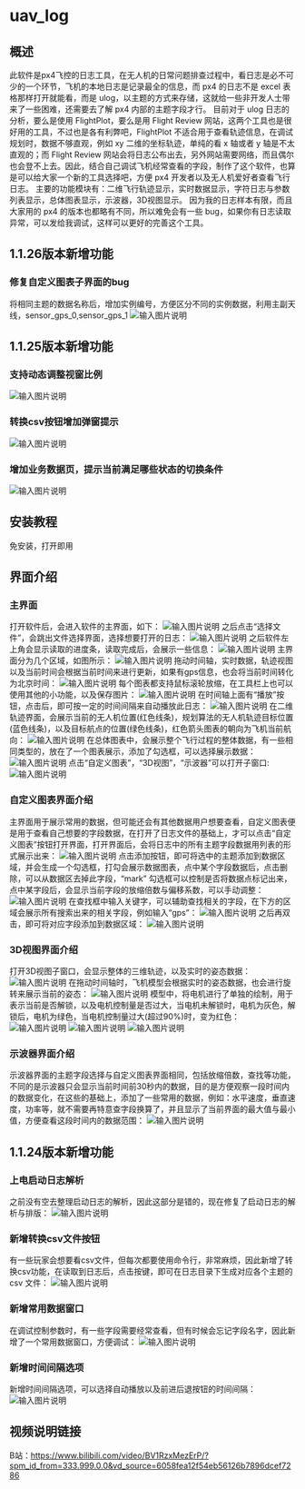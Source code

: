 # uav_log

## 概述
此软件是px4飞控的日志工具，在无人机的日常问题排查过程中，看日志是必不可少的一个环节，飞机的本地日志是记录最全的信息，而 px4 的日志不是 excel 表格那样打开就能看，而是 ulog，以主题的方式来存储，这就给一些非开发人士带来了一些困难，还需要去了解 px4 内部的主题字段才行。
目前对于 ulog 日志的分析，要么是使用 FlightPlot，要么是用 Flight Review 网站，这两个工具也是很好用的工具，不过也是各有利弊吧，FlightPlot 不适合用于查看轨迹信息，在调试规划时，数据不够直观，例如 xy 二维的坐标轨迹，单纯的看 x 轴或者 y 轴是不太直观的；而 Flight Review 网站会将日志公布出去，另外网站需要网络，而且偶尔也会登不上去。因此，结合自己调试飞机经常查看的字段，制作了这个软件，也算是可以给大家一个新的工具选择吧，方便 px4 开发者以及无人机爱好者查看飞行日志。
主要的功能模块有：二维飞行轨迹显示，实时数据显示，字符日志与参数列表显示，总体图表显示，示波器，3D视图显示。
因为我的日志样本有限，而且大家用的 px4 的版本也都略有不同，所以难免会有一些 bug，如果你有日志读取异常，可以发给我调试，这样可以更好的完善这个工具。

## 1.1.26版本新增功能
### 修复自定义图表子界面的bug
将相同主题的数据名称后，增加实例编号，方便区分不同的实例数据，利用主副天线，sensor_gps_0,sensor_gps_1
![输入图片说明](readme_img/8.png)


## 1.1.25版本新增功能
### 支持动态调整视窗比例
![输入图片说明](readme_img/5.png)
### 转换csv按钮增加弹窗提示
![输入图片说明](readme_img/7.png)
### 增加业务数据页，提示当前满足哪些状态的切换条件
![输入图片说明](readme_img/6.png)

## 安装教程
免安装，打开即用

## 界面介绍
### 主界面
打开软件后，会进入软件的主界面，如下：
![输入图片说明](https://foruda.gitee.com/images/1727463588448898809/f3be5868_5196372.png "1.PNG")
之后点击“选择文件”，会跳出文件选择界面，选择想要打开的日志：
![输入图片说明](https://foruda.gitee.com/images/1727463785496317794/1215bf89_5196372.png "2.PNG")
之后软件左上角会显示读取的进度条，读取完成后，会展示一些信息：
![输入图片说明](https://foruda.gitee.com/images/1727463814461652036/2d248d66_5196372.png "3.PNG")
主界面分为几个区域，如图所示：
![输入图片说明](https://foruda.gitee.com/images/1727463839946623685/be60ddb8_5196372.png "4.PNG")
拖动时间轴，实时数据，轨迹视图以及当前时间会根据当前时间来进行更新，如果有gps信息，也会将当前时间转化为北京时间：
![输入图片说明](https://foruda.gitee.com/images/1727463866145741555/ba58f1e8_5196372.png "5.PNG")
每个图表都支持鼠标滚轮放缩，在工具栏上也可以使用其他的小功能，以及保存图片：
![输入图片说明](https://foruda.gitee.com/images/1727463887350395624/6b7bb18a_5196372.png "6.PNG")
在时间轴上面有“播放”按钮，点击后，即可按一定的时间间隔来自动播放此日志：
![输入图片说明](https://foruda.gitee.com/images/1727463915901617125/c0f1d345_5196372.png "7.PNG")
在二维轨迹界面，会展示当前的无人机位置(红色线条)，规划算法的无人机轨迹目标位置(蓝色线条)，以及目标航点的位置(绿色线条)，红色箭头图表的朝向为飞机当前航向：
![输入图片说明](https://foruda.gitee.com/images/1727463941896229075/aa95eae6_5196372.png "8.PNG")
在总体图表中，会展示整个飞行过程的整体数据，有一些相同类型的，放在了一个图表展示，添加了勾选框，可以选择展示数据：
![输入图片说明](https://foruda.gitee.com/images/1727463964666269678/193552ca_5196372.png "9.PNG")
点击“自定义图表”，“3D视图”，“示波器”可以打开子窗口:
![输入图片说明](https://foruda.gitee.com/images/1727464033715936764/47cd104b_5196372.png "10.PNG")

### 自定义图表界面介绍
主界面用于展示常用的数据，但可能还会有其他数据用户想要查看，自定义图表便是用于查看自己想要的字段数据，在打开了日志文件的基础上，才可以点击“自定义图表”按钮打开界面，打开界面后，会将日志中的所有主题字段数据用列表的形式展示出来：
![输入图片说明](https://foruda.gitee.com/images/1727464075389592092/1335c09f_5196372.png "11.PNG")
点击添加按钮，即可将选中的主题添加到数据区域，并会生成一个勾选框，打勾会展示数据图表，点中某个字段数据后，点击删除，可以从数据区去掉此字段，“mark” 勾选框可以控制是否将数据点标记出来，点中某字段后，会显示当前字段的放缩倍数与偏移系数，可以手动调整：
![输入图片说明](https://foruda.gitee.com/images/1727464102176927272/621763c3_5196372.png "12.PNG")
在查找框中输入关键字，可以辅助查找相关的字段，在下方的区域会展示所有搜索出来的相关字段，例如输入“gps”：
![输入图片说明](https://foruda.gitee.com/images/1727464127516399500/c72a80b5_5196372.png "13.PNG")
之后再双击，即可将对应字段添加到数据区域：
![输入图片说明](https://foruda.gitee.com/images/1727464151107475056/fe87b43e_5196372.png "14.PNG")

### 3D视图界面介绍
打开3D视图子窗口，会显示整体的三维轨迹，以及实时的姿态数据：
![输入图片说明](https://foruda.gitee.com/images/1727464194099012827/9332bc1e_5196372.png "15.PNG")
在拖动时间轴时，飞机模型会根据实时的姿态数据，也会进行旋转来展示当前的姿态：
![输入图片说明](https://foruda.gitee.com/images/1727464222609471275/0bb1c549_5196372.png "16.PNG")
模型中，将电机进行了单独的绘制，用于表示当前是否解锁，以及电机控制量是否过大，当电机未解锁时，电机为灰色，解锁后，电机为绿色，当电机控制量过大(超过90%)时，变为红色：
![输入图片说明](https://foruda.gitee.com/images/1727464251077458878/c6807faf_5196372.png "17.PNG")
![输入图片说明](https://foruda.gitee.com/images/1727464272844442913/dc2dc5df_5196372.png "18.PNG")
![输入图片说明](https://foruda.gitee.com/images/1727464287371765267/951ab5aa_5196372.png "19.PNG")

### 示波器界面介绍
示波器界面的主题字段选择与自定义图表界面相同，包括放缩倍数，查找等功能，不同的是示波器只会显示当前时间前30秒内的数据，目的是方便观察一段时间内的数据变化，在这些的基础上，添加了一些常用的数据，例如：水平速度，垂直速度，功率等，就不需要再特意查字段换算了，并且显示了当前界面的最大值与最小值，方便查看这段时间内的数据范围：
![输入图片说明](https://foruda.gitee.com/images/1727464321162878409/2d492a17_5196372.png "20.PNG")

## 1.1.24版本新增功能
### 上电启动日志解析
之前没有空去整理启动日志的解析，因此这部分是错的，现在修复了启动日志的解析与排版：
![输入图片说明](readme_img/1.png)

### 新增转换csv文件按钮
有一些玩家会想要看csv文件，但每次都要使用命令行，非常麻烦，因此新增了转换csv功能，在读取到日志后，点击按键，即可在日志目录下生成对应各个主题的 csv 文件：
![输入图片说明](readme_img/3.png)

### 新增常用数据窗口
在调试控制参数时，有一些字段需要经常查看，但有时候会忘记字段名字，因此新增了一个常用数据窗口，方便调试：
![输入图片说明](readme_img/2.png)

### 新增时间间隔选项
新增时间间隔选项，可以选择自动播放以及前进后退按钮的时间间隔：
![输入图片说明](readme_img/4.png)

## 视频说明链接
B站：https://www.bilibili.com/video/BV1RzxMezErP/?spm_id_from=333.999.0.0&vd_source=6058fea12f54eb56126b7896dcef7286
